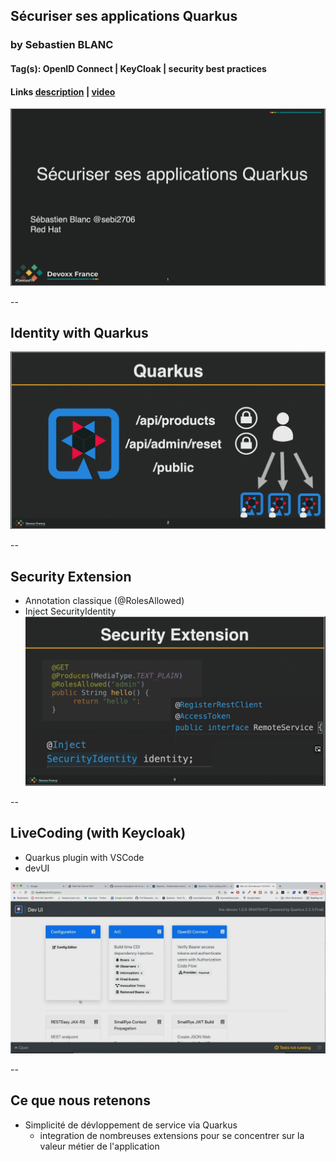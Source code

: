 ## Sécuriser ses applications Quarkus

### by Sebastien BLANC

#### Tag(s): OpenID Connect | KeyCloak | security best practices

#### Links [description](app/talks/assets/https://cfp.devoxx.fr/2021/talk/YAI-2660/Securiser_ses_applications_Quarkus.html) | [video](app/talks/assets/https://youtu.be/GXd39tCrNI8)

![intro](app/talks/assets/securiser-apps-quarkus-1.png) <!-- .element: height="500" width="800" -->

--

## Identity with Quarkus

![context](app/talks/assets/securiser-apps-quarkus-2.png)

--

## Security Extension

- Annotation classique (@RolesAllowed)
- Inject SecurityIdentity
![security](app/talks/assets/securiser-apps-quarkus-3.png)

--

## LiveCoding (with Keycloak)

- Quarkus plugin with VSCode
- devUI

![devUI](app/talks/assets/securiser-apps-quarkus-4.png)

--

## Ce que nous retenons

- Simplicité de dévloppement de service via Quarkus
  - integration de nombreuses extensions pour se concentrer sur la valeur métier de l'application

[talk-description]: https://cfp.devoxx.fr/2021/talk/YAI-2660/Securiser_ses_applications_Quarkus.html
[talk-video]: https://youtu.be/GXd39tCrNI8